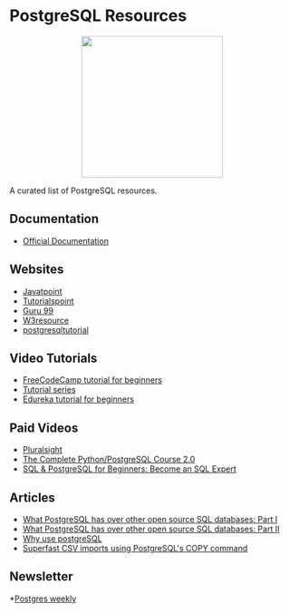 # PostgreSQL Resources

<div align="center">
	<code><img height="250" src="https://www.postgresql.org/media/img/about/press/elephant.png"></code>
</div>

A curated list of PostgreSQL resources.

## Documentation

* [Official Documentation](https://www.postgresql.org/docs/)

## Websites

* [Javatpoint](https://www.javatpoint.com/postgresql-tutorial)
* [Tutorialspoint](https://www.tutorialspoint.com/postgresql/index.htm)
* [Guru 99](https://www.guru99.com/postgresql-tutorial.html)
* [W3resource](https://www.w3resource.com/PostgreSQL/tutorial.php)
* [postgresqltutorial](https://www.postgresqltutorial.com/)

## Video Tutorials

* [FreeCodeCamp tutorial for beginners](https://www.youtube.com/watch?v=qw--VYLpxG4)
* [Tutorial series](https://www.youtube.com/watch?v=jNq5EAb2biY&list=PLk1kxccoEnNEtwGZW-3KAcAlhI_Guwh8x)
* [Edureka tutorial for beginners](https://www.youtube.com/watch?v=-VO7YjQeG6Y)

## Paid Videos

* [Pluralsight](https://www.pluralsight.com/courses/postgresql-getting-started)
* [The Complete Python/PostgreSQL Course 2.0](https://www.udemy.com/course/complete-python-postgresql-database-course/?altsc=781502)
* [SQL & PostgreSQL for Beginners: Become an SQL Expert](https://www.udemy.com/course/sql-and-postgresql-for-beginners/)

## Articles

* [What PostgreSQL has over other open source SQL databases: Part I](https://www.compose.com/articles/what-postgresql-has-over-other-open-source-sql-databases/)
* [What PostgreSQL has over other open source SQL databases: Part II](https://www.compose.com/articles/what-postgresql-has-over-other-open-source-sql-databases-part-ii/)
* [Why use postgreSQL](https://www.craigkerstiens.com/2017/04/30/why-postgres-five-years-later/)
* [Superfast CSV imports using PostgreSQL's COPY command](https://infinum.com/the-capsized-eight/superfast-csv-imports-using-postgresqls-copy)
 
## Newsletter

*[Postgres weekly](https://postgresweekly.com/)